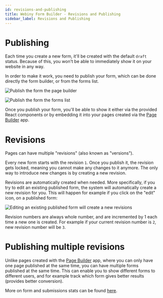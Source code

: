 ```yaml
---
id: revisions-and-publishing
title: Webiny Form Builder - Revisions and Publishing
sidebar_label: Revisions and Publishing
---
```


# Publishing

Each time you create a new form, it'll be created with the default `draft` status. Because of this, you won't be able to immediately show it on your website in any way.

In order to make it work, you need to publish your form, which can be done directly the form builder, or from the forms list.

![Publish the form the page builder](/img/webiny-apps/form-builder/revisions-and-publishing/form-builder-publish.png)

![Publish the form the forms list](/img/webiny-apps/form-builder/revisions-and-publishing/forms-list-publish.png)

Once you publish your form, you'll be able to show it either via the provided React components or by embedding it into your pages created via the [Page Builder](/docs/webiny-apps/page-builder/introduction) app.

# Revisions

Pages can have multiple "revisions" (also known as "versions").

Every new form starts with the revision `1`. Once you publish it, the revision gets locked, meaning you cannot make any changes to it anymore. The only way to introduce new changes is by creating a new revision.

Revisions are automatically created when needed. More specifically, if you try to edit an existing published form, the system will automatically create a new revision for you. This will happen for example if you click on the "edit" icon, on a published form:

![Editing an existing published form will create a new revisions](/img/webiny-apps/form-builder/revisions-and-publishing/edit-form-new-revision.png)

Revision numbers are always whole number, and are incremented by 1 each time a new one is created. For example if your current revision number is `2`, new revision number will be `3`.

# Publishing multiple revisions

Unlike pages created with the [Page Builder](/docs/webiny-apps/page-builder/introduction) app, where you can only have one page published at the same time, you can have multiple forms published at the same time. This can enable you to show different forms to different users, and for example track which form gives better results (provides better conversion).

More on form and submissions stats can be found [here](/docs/webiny-apps/form-builder/form-stats).
